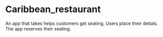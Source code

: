 # Caribbean_restaurant
An app that takes helps customers get seating. Users place their detials. The app reserves their seating. 

